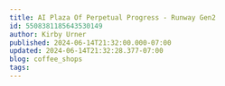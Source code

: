 ```yaml
---
title: AI Plaza Of Perpetual Progress - Runway Gen2
id: 5508381185643530149
author: Kirby Urner
published: 2024-06-14T21:32:00.000-07:00
updated: 2024-06-14T21:32:28.377-07:00
blog: coffee_shops
tags: 
---
```


